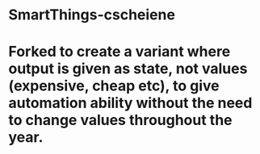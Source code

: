 # SmartThings-cscheiene
# Forked to create a variant where output is given as state, not values (expensive, cheap etc), to give automation ability without the need to change values throughout the year.
